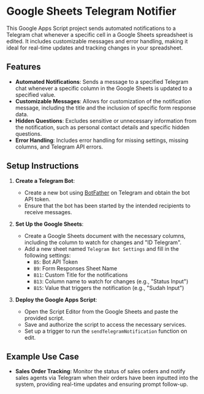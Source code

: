 # Google Sheets Telegram Notifier

This Google Apps Script project sends automated notifications to a Telegram chat whenever a specific cell in a Google Sheets spreadsheet is edited. It includes customizable messages and error handling, making it ideal for real-time updates and tracking changes in your spreadsheet.

## Features

- **Automated Notifications**: Sends a message to a specified Telegram chat whenever a specific column in the Google Sheets is updated to a specified value.
- **Customizable Messages**: Allows for customization of the notification message, including the title and the inclusion of specific form response data.
- **Hidden Questions**: Excludes sensitive or unnecessary information from the notification, such as personal contact details and specific hidden questions.
- **Error Handling**: Includes error handling for missing settings, missing columns, and Telegram API errors.

## Setup Instructions

1. **Create a Telegram Bot**:
   - Create a new bot using [BotFather](https://core.telegram.org/bots#botfather) on Telegram and obtain the bot API token.
   - Ensure that the bot has been started by the intended recipients to receive messages.

2. **Set Up the Google Sheets**:
   - Create a Google Sheets document with the necessary columns, including the column to watch for changes and "ID Telegram".
   - Add a new sheet named `Telegram Bot Settings` and fill in the following settings:
     - `B5`: Bot API Token
     - `B9`: Form Responses Sheet Name
     - `B11`: Custom Title for the notifications
     - `B13`: Column name to watch for changes (e.g., "Status Input")
     - `B15`: Value that triggers the notification (e.g., "Sudah Input")

3. **Deploy the Google Apps Script**:
   - Open the Script Editor from the Google Sheets and paste the provided script.
   - Save and authorize the script to access the necessary services.
   - Set up a trigger to run the `sendTelegramNotification` function on edit.

## Example Use Case

- **Sales Order Tracking**: Monitor the status of sales orders and notify sales agents via Telegram when their orders have been inputted into the system, providing real-time updates and ensuring prompt follow-up.
